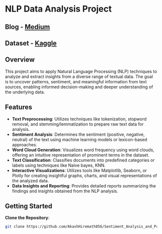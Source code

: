 # NLP Data Analysis Project

## Blog - [Medium](https://medium.com/@akash.hiremath25/enhancing-sentiment-analysis-models-for-reddit-and-twitter-data-d9e8310a393c)

## Dataset - [Kaggle](https://www.kaggle.com/datasets/cosmos98/twitter-and-reddit-sentimental-analysis-dataset)

## Overview

This project aims to apply Natural Language Processing (NLP) techniques to analyze and extract insights from a diverse range of textual data. The goal is to uncover patterns, sentiment, and meaningful information from text sources, enabling informed decision-making and deeper understanding of the underlying data.

## Features

- **Text Preprocessing**: Utilizes techniques like tokenization, stopword removal, and stemming/lemmatization to prepare raw text data for analysis.
- **Sentiment Analysis**: Determines the sentiment (positive, negative, neutral) of the text using machine learning models or lexicon-based approaches.
- **Word Cloud Generation**: Visualizes word frequency using word clouds, offering an intuitive representation of prominent terms in the dataset.
- **Text Classification**: Classifies documents into predefined categories or labels using techniques like Naive bayes, KNN.
- **Interactive Visualizations**: Utilizes tools like Matplotlib, Seaborn, or Plotly for creating insightful graphs, charts, and visual representations of the analyzed data.
- **Data Insights and Reporting**: Provides detailed reports summarizing the findings and insights obtained from the NLP analysis.

## Getting Started

**Clone the Repository**:

   ```bash
   git clone https://github.com/AkashHiremath856/Sentiment_Analysis_and_Predictions.git
